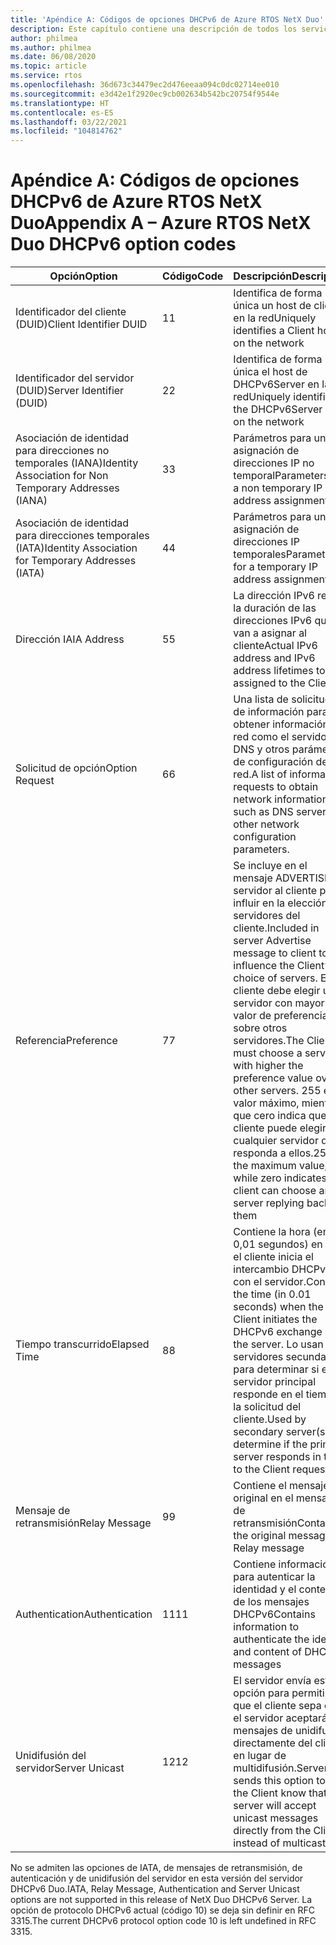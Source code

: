 ```yaml
---
title: 'Apéndice A: Códigos de opciones DHCPv6 de Azure RTOS NetX Duo'
description: Este capítulo contiene una descripción de todos los servicios del servidor DHCPv6 de NetX Duo.
author: philmea
ms.author: philmea
ms.date: 06/08/2020
ms.topic: article
ms.service: rtos
ms.openlocfilehash: 36d673c34479ec2d476eeaa094c0dc02714ee010
ms.sourcegitcommit: e3d42e1f2920ec9cb002634b542bc20754f9544e
ms.translationtype: HT
ms.contentlocale: es-ES
ms.lasthandoff: 03/22/2021
ms.locfileid: "104814762"
---
```

# <a name="appendix-a--azure-rtos-netx-duo-dhcpv6-option-codes"></a><span data-ttu-id="17e15-103">Apéndice A: Códigos de opciones DHCPv6 de Azure RTOS NetX Duo</span><span class="sxs-lookup"><span data-stu-id="17e15-103">Appendix A – Azure RTOS NetX Duo DHCPv6 option codes</span></span>

| <span data-ttu-id="17e15-104">Opción</span><span class="sxs-lookup"><span data-stu-id="17e15-104">Option</span></span>              | <span data-ttu-id="17e15-105">Código</span><span class="sxs-lookup"><span data-stu-id="17e15-105">Code</span></span>            | <span data-ttu-id="17e15-106">Descripción</span><span class="sxs-lookup"><span data-stu-id="17e15-106">Description</span></span> |
| ------------------- | ------------------- | --------------- |
| <span data-ttu-id="17e15-107">Identificador del cliente (DUID)</span><span class="sxs-lookup"><span data-stu-id="17e15-107">Client Identifier DUID</span></span> | <span data-ttu-id="17e15-108">1</span><span class="sxs-lookup"><span data-stu-id="17e15-108">1</span></span> | <span data-ttu-id="17e15-109">Identifica de forma única un host de cliente en la red</span><span class="sxs-lookup"><span data-stu-id="17e15-109">Uniquely identifies a Client host on the network</span></span> |
| <span data-ttu-id="17e15-110">Identificador del servidor (DUID)</span><span class="sxs-lookup"><span data-stu-id="17e15-110">Server Identifier (DUID)</span></span> | <span data-ttu-id="17e15-111">2</span><span class="sxs-lookup"><span data-stu-id="17e15-111">2</span></span> | <span data-ttu-id="17e15-112">Identifica de forma única el host de DHCPv6Server en la red</span><span class="sxs-lookup"><span data-stu-id="17e15-112">Uniquely identifies the DHCPv6Server host on the network</span></span> |
| <span data-ttu-id="17e15-113">Asociación de identidad para direcciones no temporales (IANA)</span><span class="sxs-lookup"><span data-stu-id="17e15-113">Identity Association for Non Temporary Addresses (IANA)</span></span> | <span data-ttu-id="17e15-114">3</span><span class="sxs-lookup"><span data-stu-id="17e15-114">3</span></span> | <span data-ttu-id="17e15-115">Parámetros para una asignación de direcciones IP no temporal</span><span class="sxs-lookup"><span data-stu-id="17e15-115">Parameters for a non temporary IP address assignment</span></span> |
| <span data-ttu-id="17e15-116">Asociación de identidad para direcciones temporales (IATA)</span><span class="sxs-lookup"><span data-stu-id="17e15-116">Identity Association for Temporary Addresses (IATA)</span></span> | <span data-ttu-id="17e15-117">4</span><span class="sxs-lookup"><span data-stu-id="17e15-117">4</span></span> | <span data-ttu-id="17e15-118">Parámetros para una asignación de direcciones IP temporales</span><span class="sxs-lookup"><span data-stu-id="17e15-118">Parameters for a temporary IP address assignment</span></span> |
| <span data-ttu-id="17e15-119">Dirección IA</span><span class="sxs-lookup"><span data-stu-id="17e15-119">IA Address</span></span> | <span data-ttu-id="17e15-120">5</span><span class="sxs-lookup"><span data-stu-id="17e15-120">5</span></span> | <span data-ttu-id="17e15-121">La dirección IPv6 real y la duración de las direcciones IPv6 que se van a asignar al cliente</span><span class="sxs-lookup"><span data-stu-id="17e15-121">Actual IPv6 address and IPv6 address lifetimes to be assigned to the Client</span></span> |
| <span data-ttu-id="17e15-122">Solicitud de opción</span><span class="sxs-lookup"><span data-stu-id="17e15-122">Option Request</span></span> | <span data-ttu-id="17e15-123">6</span><span class="sxs-lookup"><span data-stu-id="17e15-123">6</span></span> | <span data-ttu-id="17e15-124">Una lista de solicitudes de información para obtener información de red como el servidor DNS y otros parámetros de configuración de red.</span><span class="sxs-lookup"><span data-stu-id="17e15-124">A list of information requests to obtain network information such as DNS server and other network configuration parameters.</span></span> |
| <span data-ttu-id="17e15-125">Referencia</span><span class="sxs-lookup"><span data-stu-id="17e15-125">Preference</span></span> | <span data-ttu-id="17e15-126">7</span><span class="sxs-lookup"><span data-stu-id="17e15-126">7</span></span> | <span data-ttu-id="17e15-127">Se incluye en el mensaje ADVERTISE del servidor al cliente para influir en la elección de servidores del cliente.</span><span class="sxs-lookup"><span data-stu-id="17e15-127">Included in server Advertise message to client to influence the Client’s choice of servers.</span></span> <span data-ttu-id="17e15-128">El cliente debe elegir un servidor con mayor valor de preferencia sobre otros servidores.</span><span class="sxs-lookup"><span data-stu-id="17e15-128">The Client must choose a server with higher the preference value over other servers.</span></span> <span data-ttu-id="17e15-129">255 es el valor máximo, mientras que cero indica que el cliente puede elegir cualquier servidor que responda a ellos.</span><span class="sxs-lookup"><span data-stu-id="17e15-129">255 is the maximum value, while zero indicates the client can choose any server replying back to them</span></span> |
| <span data-ttu-id="17e15-130">Tiempo transcurrido</span><span class="sxs-lookup"><span data-stu-id="17e15-130">Elapsed Time</span></span> | <span data-ttu-id="17e15-131">8</span><span class="sxs-lookup"><span data-stu-id="17e15-131">8</span></span> | <span data-ttu-id="17e15-132">Contiene la hora (en 0,01 segundos) en que el cliente inicia el intercambio DHCPv6 con el servidor.</span><span class="sxs-lookup"><span data-stu-id="17e15-132">Contains the time (in 0.01 seconds) when the Client initiates the DHCPv6 exchange with the server.</span></span> <span data-ttu-id="17e15-133">Lo usan los servidores secundarios para determinar si el servidor principal responde en el tiempo a la solicitud del cliente.</span><span class="sxs-lookup"><span data-stu-id="17e15-133">Used by secondary server(s) to determine if the primary server responds in time to the Client request.</span></span> |
| <span data-ttu-id="17e15-134">Mensaje de retransmisión</span><span class="sxs-lookup"><span data-stu-id="17e15-134">Relay Message</span></span> | <span data-ttu-id="17e15-135">9</span><span class="sxs-lookup"><span data-stu-id="17e15-135">9</span></span> | <span data-ttu-id="17e15-136">Contiene el mensaje original en el mensaje de retransmisión</span><span class="sxs-lookup"><span data-stu-id="17e15-136">Contains the original message in Relay message</span></span> | 
| <span data-ttu-id="17e15-137">Authentication</span><span class="sxs-lookup"><span data-stu-id="17e15-137">Authentication</span></span> | <span data-ttu-id="17e15-138">11</span><span class="sxs-lookup"><span data-stu-id="17e15-138">11</span></span> | <span data-ttu-id="17e15-139">Contiene información para autenticar la identidad y el contenido de los mensajes DHCPv6</span><span class="sxs-lookup"><span data-stu-id="17e15-139">Contains information to authenticate the identity and content of DHCPv6 messages</span></span> |
| <span data-ttu-id="17e15-140">Unidifusión del servidor</span><span class="sxs-lookup"><span data-stu-id="17e15-140">Server Unicast</span></span> | <span data-ttu-id="17e15-141">12</span><span class="sxs-lookup"><span data-stu-id="17e15-141">12</span></span> | <span data-ttu-id="17e15-142">El servidor envía esta opción para permitir que el cliente sepa que el servidor aceptará mensajes de unidifusión directamente del cliente en lugar de multidifusión.</span><span class="sxs-lookup"><span data-stu-id="17e15-142">Server sends this option to let the Client know that the server will accept unicast messages directly from the Client instead of multicast.</span></span> |

<span data-ttu-id="17e15-143">No se admiten las opciones de IATA, de mensajes de retransmisión, de autenticación y de unidifusión del servidor en esta versión del servidor DHCPv6 Duo.</span><span class="sxs-lookup"><span data-stu-id="17e15-143">IATA, Relay Message, Authentication and Server Unicast options are not supported in this release of NetX Duo DHCPv6 Server.</span></span> <span data-ttu-id="17e15-144">La opción de protocolo DHCPv6 actual (código 10) se deja sin definir en RFC 3315.</span><span class="sxs-lookup"><span data-stu-id="17e15-144">The current DHCPv6 protocol option code 10 is left undefined in RFC 3315.</span></span>